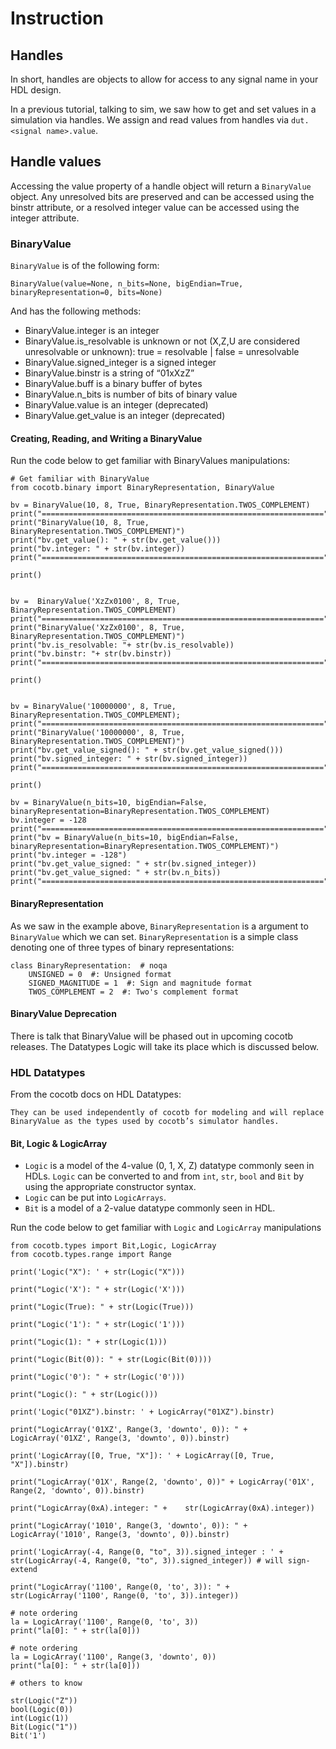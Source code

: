 # Instruction

## Handles

In short, handles are objects to allow for access to any signal name in your HDL design.

In a previous tutorial, talking to sim, we saw how to get and set values in a simulation via handles. We assign and read values from handles via `dut.<signal name>.value`.

## Handle values

Accessing the value property of a handle object will return a `BinaryValue` object. Any unresolved bits are preserved and can be accessed using the binstr attribute, or a resolved integer value can be accessed using the integer attribute.

### BinaryValue

`BinaryValue` is of the following form:

```
BinaryValue(value=None, n_bits=None, bigEndian=True, binaryRepresentation=0, bits=None)
```

And has the following methods:

* BinaryValue.integer is an integer
* BinaryValue.is_resolvable is unknown or not (X,Z,U are considered unresolvable or unknown): true = resolvable | false = unresolvable
* BinaryValue.signed_integer is a signed integer
* BinaryValue.binstr is a string of “01xXzZ”
* BinaryValue.buff is a binary buffer of bytes
* BinaryValue.n_bits is number of bits of binary value
* BinaryValue.value is an integer (deprecated)
* BinaryValue.get_value is an integer (deprecated)

#### Creating, Reading, and Writing a BinaryValue

Run the code below to get familiar with BinaryValues manipulations:

```
# Get familiar with BinaryValue
from cocotb.binary import BinaryRepresentation, BinaryValue

bv = BinaryValue(10, 8, True, BinaryRepresentation.TWOS_COMPLEMENT)
print("===============================================================")
print("BinaryValue(10, 8, True, BinaryRepresentation.TWOS_COMPLEMENT)")
print("bv.get_value(): " + str(bv.get_value()))
print("bv.integer: " + str(bv.integer))
print("===============================================================")

print()


bv =  BinaryValue('XzZx0100', 8, True, BinaryRepresentation.TWOS_COMPLEMENT)
print("===============================================================")
print("BinaryValue('XzZx0100', 8, True, BinaryRepresentation.TWOS_COMPLEMENT)")
print("bv.is_resolvable: "+ str(bv.is_resolvable))
print("bv.binstr: "+ str(bv.binstr))
print("===============================================================")

print()


bv = BinaryValue('10000000', 8, True, BinaryRepresentation.TWOS_COMPLEMENT); 
print("===============================================================")
print("BinaryValue('10000000', 8, True, BinaryRepresentation.TWOS_COMPLEMENT)")
print("bv.get_value_signed(): " + str(bv.get_value_signed()))
print("bv.signed_integer: " + str(bv.signed_integer))
print("===============================================================")

print()

bv = BinaryValue(n_bits=10, bigEndian=False, binaryRepresentation=BinaryRepresentation.TWOS_COMPLEMENT)
bv.integer = -128
print("===============================================================")
print("bv = BinaryValue(n_bits=10, bigEndian=False, binaryRepresentation=BinaryRepresentation.TWOS_COMPLEMENT)")
print("bv.integer = -128")
print("bv.get_value_signed: " + str(bv.signed_integer))
print("bv.get_value_signed: " + str(bv.n_bits))
print("===============================================================")
```

#### BinaryRepresentation

As we saw in the example above, `BinaryRepresentation` is a argument to `BinaryValue` which we can set. `BinaryRepresentation` is a simple class denoting one of three types of binary representations:

```
class BinaryRepresentation:  # noqa
    UNSIGNED = 0  #: Unsigned format
    SIGNED_MAGNITUDE = 1  #: Sign and magnitude format
    TWOS_COMPLEMENT = 2  #: Two's complement format
```

#### BinaryValue Deprecation

There is talk that BinaryValue will be phased out in upcoming cocotb releases. The Datatypes Logic will take its place which is discussed below.

### HDL Datatypes

From the cocotb docs on HDL Datatypes:

```
They can be used independently of cocotb for modeling and will replace BinaryValue as the types used by cocotb’s simulator handles.
```

#### Bit, Logic & LogicArray

* `Logic` is a model of the 4-value (0, 1, X, Z) datatype commonly seen in HDLs. `Logic` can be converted to and from `int`, `str`, `bool` and `Bit` by using the appropriate constructor syntax. 
* `Logic` can be put into `LogicArrays`.
* `Bit` is a model of a 2-value datatype commonly seen in HDL.

Run the code below to get familiar with `Logic` and `LogicArray` manipulations

```
from cocotb.types import Bit,Logic, LogicArray
from cocotb.types.range import Range

print('Logic("X"): ' + str(Logic("X")))

print("Logic('X'): " + str(Logic('X')))

print("Logic(True): " + str(Logic(True)))

print("Logic('1'): " + str(Logic('1')))

print("Logic(1): " + str(Logic(1)))

print("Logic(Bit(0)): " + str(Logic(Bit(0))))

print("Logic('0'): " + str(Logic('0')))

print("Logic(): " + str(Logic()))

print('Logic("01XZ").binstr: ' + LogicArray("01XZ").binstr)

print("LogicArray('01XZ', Range(3, 'downto', 0)): " + LogicArray('01XZ', Range(3, 'downto', 0)).binstr)

print('LogicArray([0, True, "X"]): ' + LogicArray([0, True, "X"]).binstr)

print("LogicArray('01X', Range(2, 'downto', 0))" + LogicArray('01X', Range(2, 'downto', 0)).binstr)

print("LogicArray(0xA).integer: " +    str(LogicArray(0xA).integer))         

print("LogicArray('1010', Range(3, 'downto', 0)): " + LogicArray('1010', Range(3, 'downto', 0)).binstr)

print('LogicArray(-4, Range(0, "to", 3)).signed_integer : ' + str(LogicArray(-4, Range(0, "to", 3)).signed_integer)) # will sign-extend

print("LogicArray('1100', Range(0, 'to', 3)): " + str(LogicArray('1100', Range(0, 'to', 3)).integer))

# note ordering
la = LogicArray('1100', Range(0, 'to', 3))
print("la[0]: " + str(la[0]))

# note ordering
la = LogicArray('1100', Range(3, 'downto', 0))
print("la[0]: " + str(la[0]))

# others to know

str(Logic("Z"))
bool(Logic(0))
int(Logic(1))
Bit(Logic("1"))
Bit('1')
```
